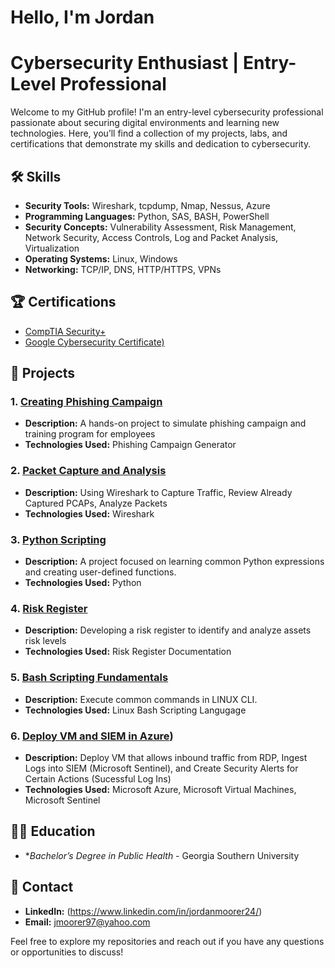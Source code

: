 # Hello, I'm Jordan

# Cybersecurity Enthusiast | Entry-Level Professional

Welcome to my GitHub profile! I'm an entry-level cybersecurity professional passionate about securing digital environments and learning new technologies. Here, you’ll find a collection of my projects, labs, and certifications that demonstrate my skills and dedication to cybersecurity.

## 🛠️ Skills

- **Security Tools:** Wireshark, tcpdump, Nmap, Nessus, Azure  
- **Programming Languages:** Python, SAS, BASH, PowerShell
- **Security Concepts:** Vulnerability Assessment, Risk Management, Network Security, Access Controls, Log and Packet Analysis, Virtualization 
- **Operating Systems:** Linux, Windows
- **Networking:** TCP/IP, DNS, HTTP/HTTPS, VPNs

## 🏆 Certifications

- [CompTIA Security+](https://www.credly.com/badges/e6402176-3f5f-4650-8445-956b804de48b/public_url)
- [Google Cybersecurity Certificate)](https://www.credly.com/badges/73bb8ac6-7bf6-4ff7-a5ab-8a1e375ad3cb/public_url)


## 📂 Projects

### 1. [Creating Phishing Campaign](https://github.com/BlaccHippy/Phishing-Campaign)
- **Description:** A hands-on project to simulate phishing campaign and training program for employees
- **Technologies Used:** Phishing Campaign Generator 

### 2. [Packet Capture and Analysis](https://github.com/BlaccHippy/Packet-Capture)
- **Description:** Using Wireshark to Capture Traffic, Review Already Captured PCAPs, Analyze Packets 
- **Technologies Used:** Wireshark
  
### 3. [Python Scripting](https://github.com/BlaccHippy/Python-Scripting-)
- **Description:** A project focused on learning common Python expressions and creating user-defined functions. 
- **Technologies Used:**  Python

### 4. [Risk Register](https://github.com/BlaccHippy/Risk-Register)
- **Description:** Developing a risk register to identify and analyze assets risk levels 
- **Technologies Used:**  Risk Register Documentation 

### 5. [Bash Scripting Fundamentals](https://github.com/BlaccHippy/Bash-Scripting-Fundamentals)
- **Description:** Execute common commands in LINUX CLI. 
- **Technologies Used:**  Linux Bash Scripting Langugage

### 6. [Deploy VM and SIEM in Azure](https://github.com/BlaccHippy/Azure-SIEM-Deployment))
- **Description:** Deploy VM that allows inbound traffic from RDP, Ingest Logs into SIEM (Microsoft Sentinel), and Create Security Alerts for Certain Actions (Sucessful Log Ins) 
- **Technologies Used:**  Microsoft Azure, Microsoft Virtual Machines, Microsoft Sentinel  

## 🧑‍🎓 Education

- **Bachelor’s Degree in Public Health* - Georgia Southern University 

## 🔗 Contact

- **LinkedIn:** (https://www.linkedin.com/in/jordanmoorer24/)
- **Email:** jmoorer97@yahoo.com

Feel free to explore my repositories and reach out if you have any questions or opportunities to discuss!
